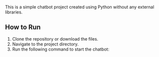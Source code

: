
This is a simple chatbot project created using Python without any external libraries.

## How to Run

1. Clone the repository or download the files.
2. Navigate to the project directory.
3. Run the following command to start the chatbot:
